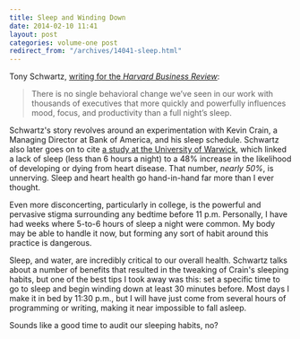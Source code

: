 ```yaml
---
title: Sleep and Winding Down
date: 2014-02-10 11:41
layout: post
categories: volume-one post
redirect_from: "/archives/14041-sleep.html"
---
```



Tony Schwartz, [writing for the _Harvard Business Review_](http://blogs.hbr.org/2012/07/the-secret-to-high-performance/):

> There is no single behavioral change we’ve seen in our work with thousands of executives that more quickly and powerfully influences mood, focus, and productivity than a full night’s sleep.

Schwartz's story revolves around an experimentation with Kevin Crain, a Managing Director at Bank of America, and his sleep schedule. Schwartz also later goes on to cite [a study at the University of Warwick](http://www.theguardian.com/lifeandstyle/2011/feb/09/sleep-medical-research), which linked a lack of sleep (less than 6 hours a night) to a 48% increase in the likelihood of developing or dying from heart disease. That number, _nearly 50%_, is unnerving. Sleep and heart health go hand-in-hand far more than I ever thought. 

Even more disconcerting, particularly in college, is the powerful and pervasive stigma surrounding any bedtime before 11 p.m. Personally, I have had weeks where 5-to-6 hours of sleep a night were common. My body may be able to handle it now, but forming any sort of habit around this practice is dangerous. 

Sleep, and water, are incredibly critical to our overall health. Schwartz talks about a number of benefits that resulted in the tweaking of Crain's sleeping habits, but one of the best tips I took away was this: set a specific time to go to sleep and begin winding down at least 30 minutes before. Most days I make it in bed by 11:30 p.m., but I will have just come from several hours of programming or writing, making it near impossible to fall asleep. 

Sounds like a good time to audit our sleeping habits, no? 
